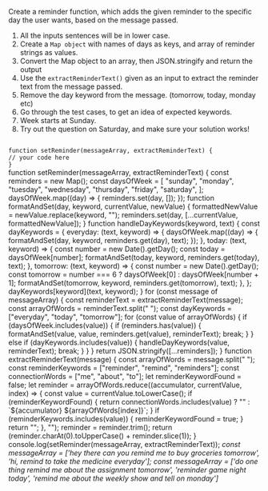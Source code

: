 Create a reminder function, which adds the given reminder to the specific day the user wants, based on the message passed.

1. All the inputs sentences will be in lower case.
2. Create a `Map object` with names of days as keys, and array of reminder strings as values.
3. Convert the Map object to an array, then JSON.stringify and return the output
4. Use the `extractReminderText()` given as an input to extract the reminder text from the message passed.
5. Remove the day keyword from the message. (tomorrow, today, monday etc)
6. Go through the test cases, to get an idea of expected keywords.
7. Week starts at Sunday.
8. Try out the question on Saturday, and make sure your solution works!

<Editor lang="javascript" type="exercise" testMode="multipleInput">
<code>
function setReminder(messageArray, extractReminderText) {
// your code here
}
</code>

<solution>
function setReminder(messageArray, extractReminderText) {
  const reminders = new Map();
  const daysOfWeek = [
    "sunday",
    "monday",
    "tuesday",
    "wednesday",
    "thursday",
    "friday",
    "saturday",
  ];
  daysOfWeek.map((day) => {
    reminders.set(day, []);
  });
  function formatAndSet(day, keyword, currentValue, newValue) {
    formattedNewValue = newValue.replace(keyword, "");
    reminders.set(day, [...currentValue, formattedNewValue]);
  }
  function handleDayKeywords(keyword, text) {
    const dayKeywords = {
      everyday: (text, keyword) => {
        daysOfWeek.map((day) => {
          formatAndSet(day, keyword, reminders.get(day), text);
        });
      },
      today: (text, keyword) => {
        const number = new Date().getDay();
        const today = daysOfWeek[number];
        formatAndSet(today, keyword, reminders.get(today), text);
      },
      tomorrow: (text, keyword) => {
        const number = new Date().getDay();
        const tomorrow = number === 6 ? daysOfWeek[0] : daysOfWeek[number + 1];
        formatAndSet(tomorrow, keyword, reminders.get(tomorrow), text);
      },
    };
    dayKeywords[keyword](text, keyword);
  }
  for (const message of messageArray) {
    const reminderText = extractReminderText(message);
    const arrayOfWords = reminderText.split(" ");
    const dayKeywords = ["everyday", "today", "tomorrow"];
    for (const value of arrayOfWords) {
      if (daysOfWeek.includes(value)) {
        if (reminders.has(value)) {
          formatAndSet(value, value, reminders.get(value), reminderText);
          break;
        }
      } else if (dayKeywords.includes(value)) {
        handleDayKeywords(value, reminderText);
        break;
      }
    }
  }
  return JSON.stringify([...reminders]);
}
</solution>

<testcases>
<caller>
function extractReminderText(message) {
  const arrayOfWords = message.split(" ");
  const reminderKeywords = ["reminder", "remind", "reminders"];
  const connectionWords = ["me", "about", "to"];
  let reminderKeywordFound = false;
  let reminder = arrayOfWords.reduce((accumulator, currentValue, index) => {
    const value = currentValue.toLowerCase();
    if (reminderKeywordFound) {
      return connectionWords.includes(value)
        ? ""
        : `${accumulator} ${arrayOfWords[index]}`;
    }
    if (reminderKeywords.includes(value)) {
      reminderKeywordFound = true;
    }
    return "";
  }, "");
  reminder = reminder.trim();
  return (reminder.charAt(0).toUpperCase() + reminder.slice(1));
}
console.log(setReminder(messageArray, extractReminderText));
</caller>
<testcase>
<i>
const messageArray = ['hey there can you remind me to buy groceries tomorrow', 'hi, remind to take the medicine everyday'];
</i>
</testcase>
<testcase>
<i>
const messageArray = ['do one thing remind me about the assignment tomorrow', 'reminder game night today', 'remind me about the weekly show and tell on monday']
</i>
</testcase>
</testcases>
</Editor>
